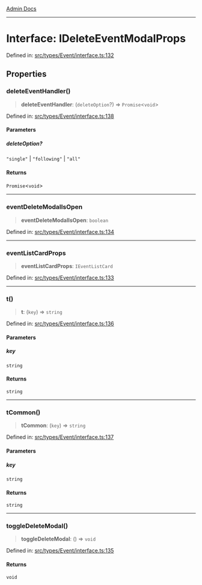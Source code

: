 [Admin Docs](/)

***

# Interface: IDeleteEventModalProps

Defined in: [src/types/Event/interface.ts:132](https://github.com/PalisadoesFoundation/talawa-admin/blob/main/src/types/Event/interface.ts#L132)

## Properties

### deleteEventHandler()

> **deleteEventHandler**: (`deleteOption`?) => `Promise`\<`void`\>

Defined in: [src/types/Event/interface.ts:138](https://github.com/PalisadoesFoundation/talawa-admin/blob/main/src/types/Event/interface.ts#L138)

#### Parameters

##### deleteOption?

`"single"` | `"following"` | `"all"`

#### Returns

`Promise`\<`void`\>

***

### eventDeleteModalIsOpen

> **eventDeleteModalIsOpen**: `boolean`

Defined in: [src/types/Event/interface.ts:134](https://github.com/PalisadoesFoundation/talawa-admin/blob/main/src/types/Event/interface.ts#L134)

***

### eventListCardProps

> **eventListCardProps**: `IEventListCard`

Defined in: [src/types/Event/interface.ts:133](https://github.com/PalisadoesFoundation/talawa-admin/blob/main/src/types/Event/interface.ts#L133)

***

### t()

> **t**: (`key`) => `string`

Defined in: [src/types/Event/interface.ts:136](https://github.com/PalisadoesFoundation/talawa-admin/blob/main/src/types/Event/interface.ts#L136)

#### Parameters

##### key

`string`

#### Returns

`string`

***

### tCommon()

> **tCommon**: (`key`) => `string`

Defined in: [src/types/Event/interface.ts:137](https://github.com/PalisadoesFoundation/talawa-admin/blob/main/src/types/Event/interface.ts#L137)

#### Parameters

##### key

`string`

#### Returns

`string`

***

### toggleDeleteModal()

> **toggleDeleteModal**: () => `void`

Defined in: [src/types/Event/interface.ts:135](https://github.com/PalisadoesFoundation/talawa-admin/blob/main/src/types/Event/interface.ts#L135)

#### Returns

`void`
